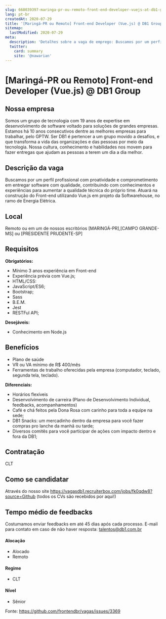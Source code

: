 ```yaml
---
slug: 668039397-maringa-pr-ou-remoto-front-end-developer-vuejs-at-db1-group
lang: pt-br
createdAt: 2020-07-29
title: '[Maringá-PR ou Remoto] Front-end Developer (Vue.js) @ DB1 Group - Vaga de Emprego'
sitemap:
  lastModified: 2020-07-29
meta:
  description: 'Detalhes sobre a vaga de emprego: Buscamos por um perfil profissional com proatividade e comprometimento em entregar software com qualidade, contribuindo com conhecimentos e experiências para aumentar a qualidade técnica do próprio time. Atuará na construção do Front-end utilizando Vue.js em projeto da Softwarehouse, no ramo de Energia Elétrica.'
  twitter:
    card: summary
    site: '@nawarian'
---
```


# [Maringá-PR ou Remoto] Front-end Developer (Vue.js) @ DB1 Group

## Nossa empresa
Somos um grupo de tecnologia com 19 anos de expertise em desenvolvimento de software voltado para soluções de grandes empresas. Estamos há 10 anos consecutivos dentre as melhores empresas para trabalhar, pelo GPTW. 
Ser DB1 é pertencer a um grupo movido a desafios, e que transforma a vida das organizações e das pessoas por meio da tecnologia. Nossa cultura, conhecimento e habilidades nos movem para fazer entregas que ajudam as pessoas a terem um dia a dia melhor. 

## Descrição da vaga
Buscamos por um perfil profissional com proatividade e comprometimento em entregar software com qualidade, contribuindo com conhecimentos e experiências para aumentar a qualidade técnica do próprio time. Atuará na construção do Front-end utilizando Vue.js em projeto da Softwarehouse, no ramo de Energia Elétrica. 

## Local
Remoto ou em um de nossos escritórios [MARINGÁ-PR],[CAMPO GRANDE-MS] ou [PRESIDENTE PRUDENTE-SP]

## Requisitos

**Obrigatórios:**
- Mínimo 3 anos experiência em Front-end
- Experiência prévia com Vue.js;
- HTML/CSS:
- JavaScript/ES6;
- Bootstrap;
- Sass
- B.E.M.
- Jest
- RESTFul API; 

**Desejáveis:**
- Conhecimento em Node.js

## Benefícios
- Plano de saúde
- VR ou VA mínimo de R$ 400/mês
- Ferramentas de trabalho oferecidas pela empresa (computador, teclado, segunda tela, teclado).

**Diferenciais:**
- Horários flexíveis
- Desenvolvimento de carreira (Plano de Desenvolvimento Individual, feedbacks, acompanhamentos)
- Café e chá feitos pela Dona Rosa com carinho para toda a equipe na sede;
- DB1 Snacks: um mercadinho dentro da empresa para você fazer compras pro lanche da manhã ou tarde;
- Diversos comitês para você participar de ações com impacto dentro e fora da DB1;

## Contratação
CLT

## Como se candidatar

Através do nosso site https://vagasdb1.recruiterbox.com/jobs/fk0qdw8?source=Github (todos os CVs são recebidos por aqui!)

## Tempo médio de feedbacks

Costumamos enviar feedbacks em até 45 dias após cada processo.
E-mail para contato em caso de não haver resposta: talentos@db1.com.br

#### Alocação
- Alocado
- Remoto

#### Regime
- CLT

#### Nível
- Sênior

Fonte: https://github.com/frontendbr/vagas/issues/3369